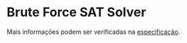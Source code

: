 # Brute Force SAT Solver
Mais informações podem ser verificadas na [especificação](https://github.com/alinemtg/projetinho-de-logica/blob/master/Especificacao.pdf).
